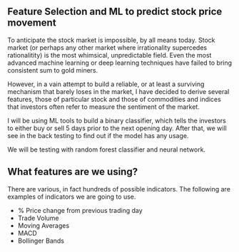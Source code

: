 ## Feature Selection and ML to predict stock price movement

To anticipate the stock market is impossible, by all means today. Stock market (or perhaps any other market where irrationality supercedes rationalitity) is the most whimsical, unpredictable field. Even the most advanced machine learning or deep learning techniques have failed to bring consistent sum to gold miners.

However, in a vain attempt to build a reliable, or at least a surviving mechanism that barely loses in the market, I have decided to derive several features, those of particular stock and those of commodities and indices that investors often refer to measure the sentiment of the market.

I will be using ML tools to build a binary classifier, which tells the investors to either buy or sell 5 days prior to the next opening day. After that, we will see in the back testing to find out if the model has any usage. 

We will be testing with random forest classifier and neural network. 

## What features are we using?

There are various, in fact hundreds of possible indicators. The following are examples of indicators we are going to use.

- % Price change from previous trading day
- Trade Volume
- Moving Averages 
- MACD
- Bollinger Bands
